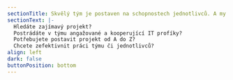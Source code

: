 ```yaml
---
sectionTitle: Skvělý tým je postaven na schopnostech jednotlivců. A my to víme.
sectionText: |-
  Hledáte zajímavý projekt?
  Postrádáte v týmu angažované a kooperující IT profíky?
  Potřebujete postavit projekt od A do Z?
  Chcete zefektivnit práci týmu či jednotlivců?
align: left
dark: false
buttonPosition: bottom
---
```

